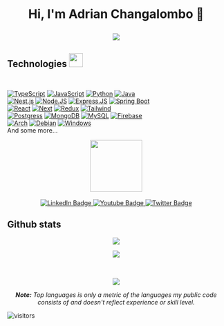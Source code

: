 <div align="center">
<h1>
  Hi, I'm Adrian Changalombo 👋 
  <br/>
  <p align="center"><img align="center" src="https://readme-typing-svg.herokuapp.com/?font=Jetbrains&color=a110e3&background=none&center=true&vCenter=true&lines=Full-Stack+Developer" style="max-width: 100%;">
  <!-- <a href="#"><img align="center" src="https://readme-typing-svg.herokuapp.com?font=Bitter&color=a110e3&background=01010100&center=true&vCenter=true&lines=Software+Engineer;Full-Stack+Developer;Cloud+Administrator" 
style="max-width: 100%;"></a> -->
</h1>
</div>

<h2>Technologies <img src = "https://raw.githubusercontent.com/rahulbanerjee26/githubProfileReadmeGenerator/main/gifs/code.gif" width = 32px height=32px></h2>
<br/>

<!-- [![Apple](https://img.shields.io/badge/iOS-999999?style=for-the-badge&logo=apple&logoColor=white&labelColor=101010)]()
[![Swift](https://img.shields.io/badge/Swift-FA7343?style=for-the-badge&logo=swift&logoColor=white&labelColor=101010)]()
[![Xcode](https://img.shields.io/badge/Xcode-1575F9?style=for-the-badge&logo=xcode&logoColor=white&labelColor=101010)]()
</br>
[![Android](https://img.shields.io/badge/Android-3DDC84?style=for-the-badge&logo=android&logoColor=white&labelColor=101010)]()
[![Kotlin](https://img.shields.io/badge/Kotlin-0095D5?style=for-the-badge&logo=kotlin&logoColor=white&labelColor=101010)]()
[![Android_Studio](https://img.shields.io/badge/Android_Studio-3DDC84?style=for-the-badge&logo=android-studio&logoColor=white&labelColor=101010)]()
</br> -->

[![TypeScript](https://img.shields.io/badge/TYPESCRIPT-blue?style=for-the-badge&logo=typescript&logoColor=white&labelColor=101010)](#)
[![JavaScript](https://img.shields.io/badge/JAVASCRIPT-F7DF1E?style=for-the-badge&logo=javascript&logoColor=white&labelColor=101010)](#)
[![Python](https://img.shields.io/badge/PYTHON-yellow?style=for-the-badge&logo=python&logoColor=white&labelColor=101010)](#)
[![Java](https://img.shields.io/badge/JAVA-007396?style=for-the-badge&logo=kotlin&logoColor=white&labelColor=101010)](#)
</br>
[![Nest.js](https://img.shields.io/badge/NEST.JS-e0234e?style=for-the-badge&logo=nestjs&logoColor=white&labelColor=101010)](#)
[![Node.JS](https://img.shields.io/badge/NODE.JS-339933?style=for-the-badge&logo=node.js&logoColor=white&labelColor=101010)](#)
[![Express.JS](https://img.shields.io/badge/EXPRESS.JS-828282?style=for-the-badge&logo=express&logoColor=white&labelColor=101010)](#)
[![Spring Boot](https://img.shields.io/badge/SPRING_BOOT-92d557?style=for-the-badge&logo=springboot&logoColor=white&labelColor=101010)](#)
</br>
[![React](https://img.shields.io/badge/REACT.JS-5fd9fb?style=for-the-badge&logo=react&logoColor=white&labelColor=101010)](#)
[![Next](https://img.shields.io/badge/NEXT.JS-000000?style=for-the-badge&logo=next.js&logoColor=white&labelColor=101010)](#)
[![Redux](https://img.shields.io/badge/REDUX-764cbc?style=for-the-badge&logo=redux&logoColor=white&labelColor=101010)](#)
[![Tailwind](https://img.shields.io/badge/TAILWIND_CSS-0ea5e9?style=for-the-badge&logo=tailwindcss&logoColor=white&labelColor=101010)](#)
</br>
[![Postgress](https://img.shields.io/badge/PostgreSQL-4479A1?style=for-the-badge&logo=postgresql&logoColor=white&labelColor=101010)](#)
[![MongoDB](https://img.shields.io/badge/MongoDB-47A248?style=for-the-badge&logo=mongodb&logoColor=white&labelColor=101010)](#)
[![MySQL](https://img.shields.io/badge/MySQL-4479A1?style=for-the-badge&logo=mysql&logoColor=white&labelColor=101010)](#)
[![Firebase](https://img.shields.io/badge/Firebase-FFCA28?style=for-the-badge&logo=firebase&logoColor=white&labelColor=101010)](#)
</br>
[![Arch](https://img.shields.io/badge/ARCH_LINUX-0f94d2?style=for-the-badge&logo=archlinux&logoColor=white&labelColor=101010)](#)
[![Debian](https://img.shields.io/badge/DEBIAN-a80030?style=for-the-badge&logo=debian&logoColor=white&labelColor=101010)](#)
[![Windows](https://img.shields.io/badge/WINDOWS-1c2757?style=for-the-badge&logo=windows&logoColor=white&labelColor=101010)](#)
</br>
And some more...

<div id="header" align="center">
  <!-- <img src="https://media.giphy.com/media/iIGT8Y1rOYhBpdHh1C/giphy.gif" width="120"/> -->
  <img src="https://media.giphy.com/media/hqU2KkjW5bE2v2Z7Q2/giphy.gif" width="120"/>
  
  <div id="badges">
  <br/>
  <a href="https://www.linkedin.com/in/adrian-changalombo-iba">
    <img src="https://img.shields.io/badge/LinkedIn-blue?style=for-the-badge&logo=linkedin&logoColor=white" alt="LinkedIn Badge"/>
  </a>
  <a href="your-youtube-URL">
    <img src="https://img.shields.io/badge/YouTube-red?style=for-the-badge&logo=youtube&logoColor=white" alt="Youtube Badge"/>
  </a>
  <a href="your-twitter-URL">
    <img src="https://img.shields.io/badge/Twitter-blue?style=for-the-badge&logo=twitter&logoColor=white" alt="Twitter Badge"/>
  </a>
</div>
</div>

## Github stats

<div align="center">
<p ><img src="https://github-readme-stats.vercel.app/api?username=AlexMartin998&include_all_commits=true&count_private=true&show_icons=true&line_height=20&&&title_color=ffffff&icon_color=ffffff&text_color=ffffff&bg_color=0D1117">
</p>
<p >

</div>
<!-- <p align="center"><img src="https://github-readme-stats.vercel.app/api?username=AlexMartin998&include_all_commits=true&count_private=true&show_icons=true&line_height=20&&&title_color=ffffff&icon_color=ffffff&text_color=ffffff&bg_color=0D1117">
</p> -->
<!-- [![Anurag's GitHub stats](https://github-readme-stats.vercel.app/api?username=AlexMartin998&show_icons=true&theme=midnight-purple)](https://github.com/anuraghazra/github-readme-stats) -->

<!-- <p align="center">
<img src="https://github-readme-stats.vercel.app/api/top-langs/?username=AlexMartin998&layout=compact&langs_count=6&theme=dark">
</p> -->
<!-- [![Top Langs](https://github-readme-stats.vercel.app/api/top-langs/?username=AlexMartin998&layout=compact&theme=midnight-purple)](https://github.com/anuraghazra/github-readme-stats) -->

<p align="center">
<img src="https://github-readme-activity-graph.cyclic.app/graph?username=AlexMartin998&theme=react-dark">
</p>
<!-- [![Ashutosh's github activity graph](https://github-readme-activity-graph.cyclic.app/graph?username=AlexMartin998&theme=react-dark)](https://github.com/ashutosh00710/github-readme-activity-graph) -->

<br/>
<br/>
<div align="center">
<img src="https://github-readme-stats.vercel.app/api/top-langs/?username=AlexMartin998&layout=compact&langs_count=6&theme=dark">
</p>
<i><b>Note:</b> Top languages is only a metric of the languages my public code consists of and doesn't reflect experience or skill level. </i>
</div>

![visitors](https://visitor-badge.glitch.me/badge?page_id=AlexMartin998.AlexMartin998&left_color=purple&right_color=blue)
